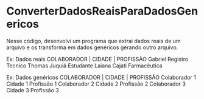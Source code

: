 # ConverterDadosReaisParaDadosGenericos
Nesse código, desenvolvi um programa que extrai dados reais de um arquivo e os transforma em dados genéricos gerando outro arquivo. 

Ex: Dados reais
COLABORADOR    |   CIDADE    |   PROFISSÃO 
  Gabriel         Registro       Tecnico
  Thomas          Juquiá        Estudante 
  Laiana          Cajati        Farmacêutica
  
  
Ex: Dados genéricos
COLABORADOR    |    CIDADE    |  PROFISSÃO 
Colaborador 1      Cidade 1      Profissão 1
Colaborador 2      Cidade 2      Profissão 2 
Colaborador 3      Cidade 3      Profissão 3
  
  
  
